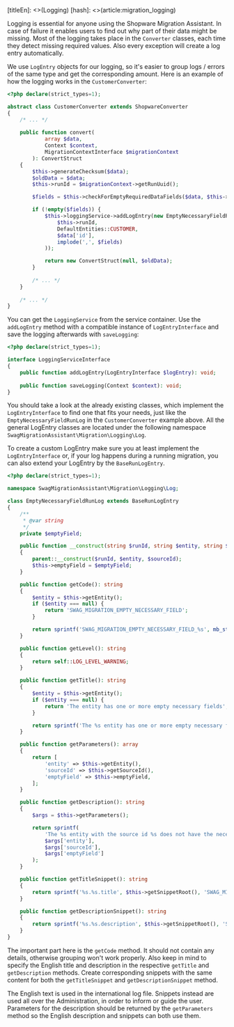 [titleEn]: <>(Logging)
[hash]: <>(article:migration_logging)

Logging is essential for anyone using the Shopware Migration Assistant. In case of failure it enables users to find out
why part of their data might be missing. Most of the logging takes place in the `Converter` classes, each time they detect
missing required values. Also every exception will create a log entry automatically.

We use `LogEntry` objects for our logging, so it's easier to group logs / errors of the same type and get the corresponding amount.
Here is an example of how the logging works in the `CustomerConverter`:
```php
<?php declare(strict_types=1);

abstract class CustomerConverter extends ShopwareConverter
{
    /* ... */
    
    public function convert(
            array $data,
            Context $context,
            MigrationContextInterface $migrationContext
        ): ConvertStruct
    {
        $this->generateChecksum($data);
        $oldData = $data;
        $this->runId = $migrationContext->getRunUuid();

        $fields = $this->checkForEmptyRequiredDataFields($data, $this->requiredDataFieldKeys);

        if (!empty($fields)) {
            $this->loggingService->addLogEntry(new EmptyNecessaryFieldRunLog(
                $this->runId,
                DefaultEntities::CUSTOMER,
                $data['id'],
                implode(',', $fields)
            ));

            return new ConvertStruct(null, $oldData);
        }
        
        /* ... */
    }
    
    /* ... */
}
```
You can get the `LoggingService` from the service container. Use the `addLogEntry` method with a compatible instance of `LogEntryInterface`
and save the logging afterwards with `saveLogging`:
```php
<?php declare(strict_types=1);

interface LoggingServiceInterface
{
    public function addLogEntry(LogEntryInterface $logEntry): void;
    
    public function saveLogging(Context $context): void;
}
```

You should take a look at the already existing classes, which implement the `LogEntryInterface` to find one that fits your needs, just like the `EmptyNecessaryFieldRunLog` in the `CustomerConverter` example above.
All the general LogEntry classes are located under the following namespace `SwagMigrationAssistant\Migration\Logging\Log`.

To create a custom LogEntry make sure you at least implement the `LogEntryInterface` or, if your log happens during a running migration, you can also extend your LogEntry by the `BaseRunLogEntry`.

```php
<?php declare(strict_types=1);

namespace SwagMigrationAssistant\Migration\Logging\Log;

class EmptyNecessaryFieldRunLog extends BaseRunLogEntry
{
    /**
     * @var string
     */
    private $emptyField;

    public function __construct(string $runId, string $entity, string $sourceId, string $emptyField)
    {
        parent::__construct($runId, $entity, $sourceId);
        $this->emptyField = $emptyField;
    }

    public function getCode(): string
    {
        $entity = $this->getEntity();
        if ($entity === null) {
            return 'SWAG_MIGRATION_EMPTY_NECESSARY_FIELD';
        }

        return sprintf('SWAG_MIGRATION_EMPTY_NECESSARY_FIELD_%s', mb_strtoupper($entity));
    }

    public function getLevel(): string
    {
        return self::LOG_LEVEL_WARNING;
    }

    public function getTitle(): string
    {
        $entity = $this->getEntity();
        if ($entity === null) {
            return 'The entity has one or more empty necessary fields';
        }

        return sprintf('The %s entity has one or more empty necessary fields', $entity);
    }

    public function getParameters(): array
    {
        return [
            'entity' => $this->getEntity(),
            'sourceId' => $this->getSourceId(),
            'emptyField' => $this->emptyField,
        ];
    }

    public function getDescription(): string
    {
        $args = $this->getParameters();

        return sprintf(
            'The %s entity with the source id %s does not have the necessary data for the field(s): %s',
            $args['entity'],
            $args['sourceId'],
            $args['emptyField']
        );
    }

    public function getTitleSnippet(): string
    {
        return sprintf('%s.%s.title', $this->getSnippetRoot(), 'SWAG_MIGRATION__SHOPWARE_EMPTY_NECESSARY_DATA_FIELDS');
    }

    public function getDescriptionSnippet(): string
    {
        return sprintf('%s.%s.description', $this->getSnippetRoot(), 'SWAG_MIGRATION__SHOPWARE_EMPTY_NECESSARY_DATA_FIELDS');
    }
}
```
The important part here is the `getCode` method. It should not contain any details, otherwise grouping won't work properly.
Also keep in mind to specify the English title and description in the respective `getTitle` and `getDescription` methods.
Create corresponding snippets with the same content for both the `getTitleSnippet` and `getDescriptionSnippet` method.

The English text is used in the international log file. Snippets instead are used all over the Administration, in order to inform or guide the user.
Parameters for the description should be returned by the `getParameters` method so the English description and snippets can both use them.

